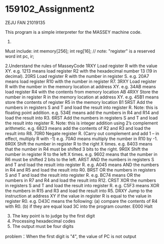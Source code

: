 # 159102_Assignment2
ZEJU FAN 21019135

This program is a simple interpreter for the MASSEY machine code.

1.
Must include:
int memory[256];
int reg[16]; // note: "register" is a reserved word
int pc, ir;

2.Understand the rules of MasseyCode
1RXY Load register R with the value XY.
e.g. 1213 means load register R2 with the hexadecimal number 13 (19 in decimal).
20RS Load register R with the number in register S.
e.g. 20A7 means load register R10 with the number in register R7.
3RXY Load register R with the number in the memory location at address XY.
e.g. 34AB means load register R4 with the contents from memory location AB
4RXY Store the number in register R in the memory location at address XY.
e.g. 45B1 means store the contents of register R5 in the memory location B1
5RST Add the numbers in registers S and T and load the result into register R.
Note: this is floating point addition.
e.g. 534E means add the numbers in R4 and R14 and load the result into R3.
6RST Add the numbers in registers S and T and load the result into register R.
Note: this is integer addition using 2’s complement arithmetic.
e.g. 6823 means add the contents of R2 and R3 and load the result into R8.
70R0 Negate register R. (Carry out complement and add 1 – in effect, multiply R with -1)
e.g. 70A0 means multiply the number in R10 by -1.
8R0X Shift the number in register R to the right X times.
e.g. 8403 means that the number in R4 must be shifted 3 bits to the right.
9R0X Shift the number in register R to the left X times.
e.g. 9602 means that the number in R6 must be shifted 2 bits to the left.
ARST AND the numbers in registers S and T and load the result into register R.
e.g. A045 means AND the numbers in R4 and R5 and load the result into R0.
BRST OR the numbers in registers S and T and load the result into register R.
e.g. BC74 means OR the numbers in R7 and R4 and load the result into R12.
CRST XOR the numbers in registers S and T and load the result into register R.
e.g. C5F3 means XOR the numbers in R15 and R3 and load the result into R5.
DRXY Jump to the instruction at address XY if the value in register R is equal
to the value in register R0.
e.g. D43C means the following: (a) compare the contents of R4 with R0.
(b) if they are equal load 3C into the program counter.
E000 Halt

3.  The key point is to judge by the first digit
4.  Processing hexadecimal codes
5.  The output must be four digits


problem：When the first digit is "4", the value of PC is not output

